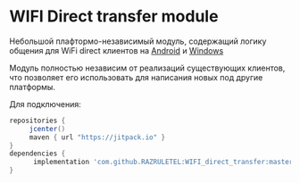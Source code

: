# WIFI Direct transfer module

Небольшой плафтормо-независимый модуль, содержащий логику общения для WiFi direct клиентов на [Android](https://github.com/RAZRULETEL/WIFI_direct_Android) и [Windows](https://github.com/RAZRULETEL/WIFI_direct_Windows)

Модуль полностью независим от реализаций существующих клиентов, что позволяет его использовать для написания новых под другие платформы.

Для подключения:

   ```gradle
   repositories { 
        jcenter()
        maven { url "https://jitpack.io" }
   }
   dependencies {
         implementation 'com.github.RAZRULETEL:WIFI_direct_transfer:master-SNAPSHOT'
   }
   ```  
